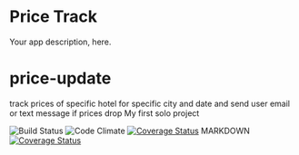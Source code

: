 
# Price Track
Your app description, here.
# price-update
track prices of specific hotel for specific city and date and send user email or text message if prices drop
My first solo project

![Build Status](https://codeship.com/projects/price-update/status?branch=master)
![Code Climate](https://codeclimate.com/github/hsiaolansharonhsu/price-update.png)
[![Coverage Status](https://coveralls.io/repos/github/hsiaolansharonhsu/price-update/badge.svg?branch=master)](https://coveralls.io/github/hsiaolansharonhsu/price-update?branch=master)
MARKDOWN 
[![Coverage Status](https://coveralls.io/repos/github/hsiaolansharonhsu/price-update/badge.svg?branch=master)](https://coveralls.io/github/hsiaolansharonhsu/price-update?branch=master)
